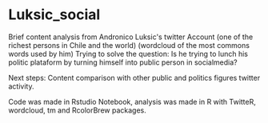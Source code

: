 # Luksic_social

Brief content analysis from Andronico Luksic's twitter Account (one of the richest persons in Chile and the world) (wordcloud of the most commons words used by him)
Trying to solve the question: Is he trying to lunch his politic plataform by turning himself into public person in socialmedia?

Next steps: Content comparison with other public and politics figures twitter activity.

Code was made in Rstudio Notebook, analysis was made in R with TwitteR, wordcloud, tm and RcolorBrew packages.
